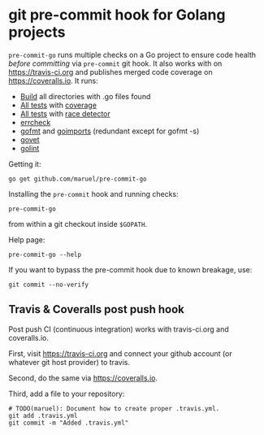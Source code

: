 git pre-commit hook for Golang projects
=======================================

`pre-commit-go` runs multiple checks on a Go project to ensure code health
*before committing* via `pre-commit` git hook. It also works with on
https://travis-ci.org and publishes merged code coverage on
https://coveralls.io. It runs:

  * [Build](https://golang.org/pkg/go/build/) all directories with .go files found
  * [All tests](https://golang.org/pkg/testing/) with [coverage](https://blog.golang.org/cover)
  * [All tests](https://golang.org/pkg/testing/) with [race detector](https://blog.golang.org/race-detector)
  * [errcheck](https://github.com/kisielk/errcheck)
  * [gofmt](https://golang.org/cmd/gofmt/) and [goimports](https://godoc.org/code.google.com/p/go.tools/cmd/goimports) (redundant except for gofmt -s)
  * [govet](https://godoc.org/code.google.com/p/go.tools/cmd/vet)
  * [golint](https://github.com/golang/lint)

Getting it:

    go get github.com/maruel/pre-commit-go


Installing the `pre-commit` hook and running checks:

    pre-commit-go

from within a git checkout inside `$GOPATH`.

Help page:

    pre-commit-go --help

If you want to bypass the pre-commit hook due to known breakage, use:

    git commit --no-verify


Travis & Coveralls post push hook
---------------------------------

Post push CI (continuous integration) works with travis-ci.org and coveralls.io.

First, visit https://travis-ci.org and connect your github account (or whatever
git host provider) to travis.

Second, do the same via https://coveralls.io.

Third, add a file to your repository:

    # TODO(maruel): Document how to create proper .travis.yml.
    git add .travis.yml
    git commit -m "Added .travis.yml"
